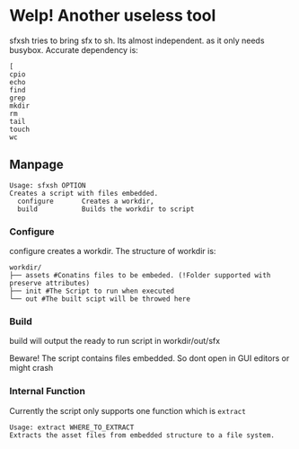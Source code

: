 # Welp! Another useless tool



sfxsh tries to bring sfx to sh. Its almost independent. as it only needs busybox.
Accurate dependency is:
```
[
cpio
echo
find
grep
mkdir
rm
tail
touch
wc
```



## Manpage

```
Usage: sfxsh OPTION
Creates a script with files embedded.
  configure       Creates a workdir,
  build           Builds the workdir to script
```



### Configure

configure creates a workdir. The structure of workdir is:

```
workdir/
├── assets #Conatins files to be embeded. (!Folder supported with preserve attributes)
├── init #The Script to run when executed
└── out #The built scipt will be throwed here

```

### Build 

build will output the ready to run script in workdir/out/sfx

Beware! The script contains files embedded. So dont open in GUI editors or might crash

### Internal Function

Currently the script only supports one function which is `extract`

```
Usage: extract WHERE_TO_EXTRACT
Extracts the asset files from embedded structure to a file system.
```


